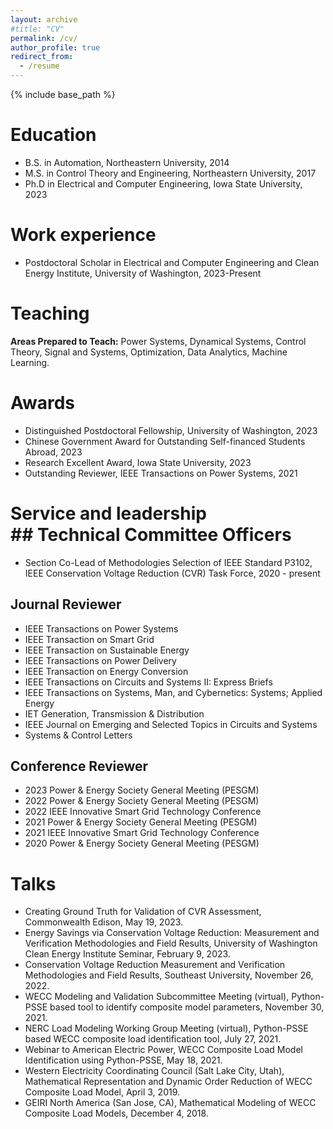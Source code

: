 ```yaml
---
layout: archive
#title: "CV"
permalink: /cv/
author_profile: true
redirect_from:
  - /resume
---
```


{% include base_path %}

# Education
* B.S. in Automation, Northeastern University, 2014
* M.S. in Control Theory and Engineering, Northeastern University, 2017
* Ph.D in Electrical and Computer Engineering, Iowa State University, 2023

# Work experience
* Postdoctoral Scholar in Electrical and Computer Engineering and Clean Energy Institute, University of Washington, 2023-Present
    
# Teaching
**Areas Prepared to Teach:** Power Systems, Dynamical Systems, Control Theory, Signal and Systems,
Optimization, Data Analytics, Machine Learning.

# Awards
* Distinguished Postdoctoral Fellowship, University of Washington, 2023
* Chinese Government Award for Outstanding Self-financed Students Abroad, 2023
* Research Excellent Award, Iowa State University, 2023
* Outstanding Reviewer, IEEE Transactions on Power Systems, 2021
  
# Service and leadership<br>## Technical Committee Officers
* Section Co-Lead of Methodologies Selection of IEEE Standard P3102, IEEE Conservation Voltage
Reduction (CVR) Task Force, 2020 - present

## Journal Reviewer
* IEEE Transactions on Power Systems
* IEEE Transaction on Smart Grid
* IEEE Transaction on Sustainable Energy
* IEEE Transactions on Power Delivery
* IEEE Transaction on Energy Conversion
* IEEE Transactions on Circuits and Systems II: Express Briefs
* IEEE Transactions on Systems, Man, and Cybernetics: Systems; Applied Energy
* IET Generation, Transmission & Distribution
* IEEE Journal on Emerging and Selected Topics in Circuits and Systems
* Systems & Control Letters

## Conference Reviewer
* 2023 Power & Energy Society General Meeting (PESGM)
* 2022 Power & Energy Society General Meeting (PESGM)
* 2022 IEEE Innovative Smart Grid Technology Conference
* 2021 Power & Energy Society General Meeting (PESGM)
* 2021 IEEE Innovative Smart Grid Technology Conference
* 2020 Power & Energy Society General Meeting (PESGM)

# Talks
* Creating Ground Truth for Validation of CVR Assessment, Commonwealth Edison, May 19, 2023.
* Energy Savings via Conservation Voltage Reduction: Measurement and Verification Methodologies and Field Results, University of Washington Clean Energy Institute Seminar, February 9, 2023.
* Conservation Voltage Reduction Measurement and Verification Methodologies and Field Results, Southeast University, November 26, 2022.
* WECC Modeling and Validation Subcommittee Meeting (virtual), Python-PSSE based tool to identify composite model parameters, November 30, 2021.
* NERC Load Modeling Working Group Meeting (virtual), Python-PSSE based WECC composite load identification tool, July 27, 2021.
* Webinar to American Electric Power, WECC Composite Load Model Identification using Python-PSSE, May 18, 2021.
* Western Electricity Coordinating Council (Salt Lake City, Utah), Mathematical Representation and Dynamic Order Reduction of WECC Composite Load Model, April 3, 2019.
* GEIRI North America (San Jose, CA), Mathematical Modeling of WECC Composite Load Models, December 4, 2018.
